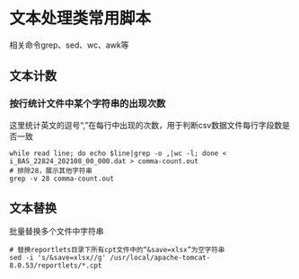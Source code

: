 # 文本处理类常用脚本

相关命令grep、sed、wc、awk等

## 文本计数

### 按行统计文件中某个字符串的出现次数

这里统计英文的逗号“,”在每行中出现的次数，用于判断csv数据文件每行字段数是否一致

```shell
while read line; do echo $line|grep -o ,|wc -l; done < i_BAS_22824_202108_00_000.dat > comma-count.out
# 排除28，展示其他字符串
grep -v 28 comma-count.out
```

## 文本替换

批量替换多个文件中字符串

```shell
# 替换reportlets目录下所有cpt文件中的“&save=xlsx”为空字符串
sed -i 's/&save=xlsx//g' /usr/local/apache-tomcat-8.0.53/reportlets/*.cpt
```